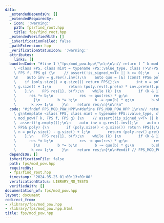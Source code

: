 ```yaml
---
data:
  _extendedDependsOn: []
  _extendedRequiredBy:
  - icon: ':warning:'
    path: fps/find_root.hpp
    title: fps/find_root.hpp
  _extendedVerifiedWith: []
  _isVerificationFailed: false
  _pathExtension: hpp
  _verificationStatusIcon: ':warning:'
  attributes:
    links: []
  bundledCode: "#line 1 \"fps/mod_pow.hpp\"\n\n\n\n// return f ^ k mod g\ntemplate\
    \ <class FPS, class mint = typename FPS::value_type, class T>\nFPS mod_pow(T k,\
    \ FPS f, FPS g) {\n    // assert(!is_signed_v<T> || k >= 0);\n    assert(!g.empty());\n\
    \n    auto inv = g.rev().inv();\n    auto quo = [&] (const FPS& poly) {\n    \
    \    if (poly.size() < g.size()) return FPS{};\n        int n = poly.size() -\
    \ g.size() + 1;\n        return (poly.rev().pre(n) * inv.pre(n)).pre(n).rev();\n\
    \    };\n    FPS res{1}, b(f);\n    while (k) {\n        if (k & 1) {\n      \
    \      res *= b;\n            res -= quo(res) * g;\n            res.shrink();\n\
    \        }\n        b *= b;\n        b -= quo(b) * g;\n        b.shrink();\n \
    \       k >>= 1;\n    }\n    return res;\n}\n\n\n"
  code: "#ifndef FPS_MOD_POW_HPP\n#define FPS_MOD_POW_HPP 1\n\n// return f ^ k mod\
    \ g\ntemplate <class FPS, class mint = typename FPS::value_type, class T>\nFPS\
    \ mod_pow(T k, FPS f, FPS g) {\n    // assert(!is_signed_v<T> || k >= 0);\n  \
    \  assert(!g.empty());\n\n    auto inv = g.rev().inv();\n    auto quo = [&] (const\
    \ FPS& poly) {\n        if (poly.size() < g.size()) return FPS{};\n        int\
    \ n = poly.size() - g.size() + 1;\n        return (poly.rev().pre(n) * inv.pre(n)).pre(n).rev();\n\
    \    };\n    FPS res{1}, b(f);\n    while (k) {\n        if (k & 1) {\n      \
    \      res *= b;\n            res -= quo(res) * g;\n            res.shrink();\n\
    \        }\n        b *= b;\n        b -= quo(b) * g;\n        b.shrink();\n \
    \       k >>= 1;\n    }\n    return res;\n}\n\n#endif // FPS_MOD_POW_HPP\n"
  dependsOn: []
  isVerificationFile: false
  path: fps/mod_pow.hpp
  requiredBy:
  - fps/find_root.hpp
  timestamp: '2024-05-25 01:00:13+09:00'
  verificationStatus: LIBRARY_NO_TESTS
  verifiedWith: []
documentation_of: fps/mod_pow.hpp
layout: document
redirect_from:
- /library/fps/mod_pow.hpp
- /library/fps/mod_pow.hpp.html
title: fps/mod_pow.hpp
---
```

